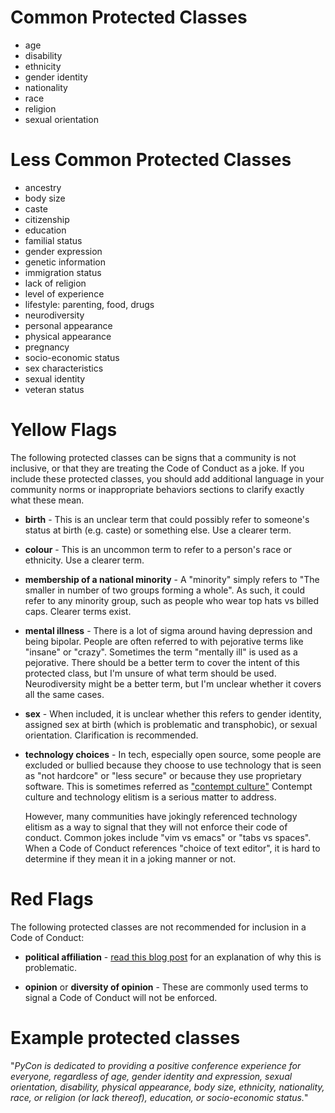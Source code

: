 # Common Protected Classes

 * age
 * disability
 * ethnicity
 * gender identity
 * nationality
 * race
 * religion
 * sexual orientation

# Less Common Protected Classes

 * ancestry
 * body size
 * caste
 * citizenship
 * education
 * familial status
 * gender expression
 * genetic information
 * immigration status
 * lack of religion
 * level of experience
 * lifestyle: parenting, food, drugs
 * neurodiversity
 * personal appearance
 * physical appearance
 * pregnancy
 * socio-economic status
 * sex characteristics
 * sexual identity
 * veteran status

# Yellow Flags

The following protected classes can be signs that a community is not inclusive,
or that they are treating the Code of Conduct as a joke. If you include these
protected classes, you should add additional language in your community norms
or inappropriate behaviors sections to clarify exactly what these mean.

 * __birth__ - This is an unclear term that could possibly refer to someone's
   status at birth (e.g. caste) or something else. Use a clearer term.

 * __colour__ - This is an uncommon term to refer to a person's race
   or ethnicity. Use a clearer term.

 * __membership of a national minority__ - A "minority" simply refers to
   "The smaller in number of two groups forming a whole". As such, it could
   refer to any minority group, such as people who wear top hats vs billed caps.
   Clearer terms exist.

 * __mental illness__ - There is a lot of sigma around having depression and
   being bipolar. People are often referred to with pejorative terms like
   "insane" or "crazy". Sometimes the term "mentally ill" is used as a
   pejorative. There should be a better term to cover the intent of this
   protected class, but I'm unsure of what term should be used. Neurodiversity
   might be a better term, but I'm unclear whether it covers all the same cases.

 * __sex__ - When included, it is unclear whether this refers to gender
   identity, assigned sex at birth (which is problematic and transphobic), or
   sexual orientation. Clarification is recommended.

 * __technology choices__ - In tech, especially open source, some people are
   excluded or bullied because they choose to use technology that is seen as
   "not hardcore" or "less secure" or because they use proprietary software.
   This is sometimes referred as
   ["contempt culture"](https://blog.aurynn.com/2015/12/16-contempt-culture)
   Contempt culture and technology elitism is a serious matter to address.

   However, many communities have jokingly referenced technology elitism as a
   way to signal that they will not enforce their code of conduct. Common jokes
   include "vim vs emacs" or "tabs vs spaces". When a Code of Conduct
   references "choice of text editor", it is hard to determine if they mean it
   in a joking manner or not.

# Red Flags

The following protected classes are not recommended for inclusion in a Code of Conduct:

 * __political affiliation__ -
   [read this blog post](https://where.coraline.codes/blog/oscon/)
   for an explanation of why this is problematic.

 * __opinion__ or __diversity of opinion__ - These are commonly used terms to
   signal a Code of Conduct will not be enforced.

# Example protected classes

  "_PyCon is dedicated to providing a positive conference experience for everyone, regardless of age, gender identity and expression, sexual orientation, disability, physical appearance, body size, ethnicity, nationality, race, or religion (or lack thereof), education, or socio-economic status._"
